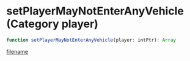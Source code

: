 # setPlayerMayNotEnterAnyVehicle (Category player)

```js
function setPlayerMayNotEnterAnyVehicle(player: intPtr): Array
```

[filename](setPlayerMayNotEnterAnyVehicle_m.md ':include')